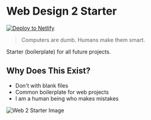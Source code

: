 # Web Design 2 Starter

<a href="https://app.netlify.com/start/deploy?repository=https://github.com/HunterZepp24/web-2-starter"><img src="https://www.netlify.com/img/deploy/button.svg" alt="Deploy to Netlify"></a>

> Computers are dumb. Humans make them smart.

Starter (boilerplate) for all future projects.

## Why Does This Exist?
* Don't with blank files
* Common boilerplate for web projects
* I am a human being who makes mistakes

![Web 2 Starter Image](/workspaces/web-2-starter/web2.webp)